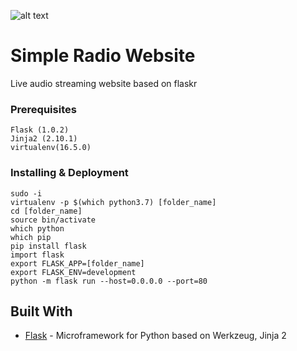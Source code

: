 ![alt text](https://i.imgur.com/Rye4qvw.jpg)

# Simple Radio Website

Live audio streaming website based on flaskr

### Prerequisites

```
Flask (1.0.2)
Jinja2 (2.10.1)
virtualenv(16.5.0)
```

### Installing & Deployment


```
sudo -i
virtualenv -p $(which python3.7) [folder_name]
cd [folder_name]
source bin/activate
which python
which pip
pip install flask
import flask
export FLASK_APP=[folder_name]
export FLASK_ENV=development
python -m flask run --host=0.0.0.0 --port=80
```



## Built With

* [Flask](http://flask.pocoo.org/) - Microframework for Python based on Werkzeug, Jinja 2


